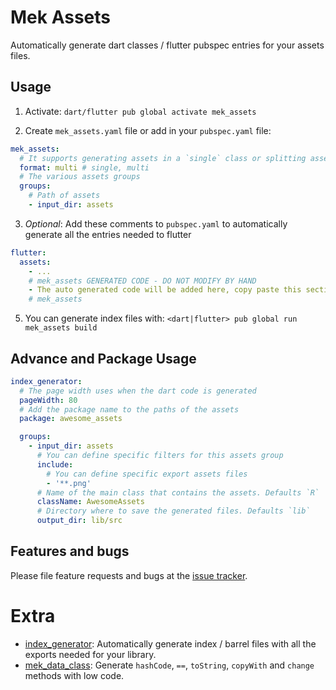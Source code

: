 # Mek Assets
Automatically generate dart classes / flutter pubspec entries for your assets files.

## Usage

1. Activate: `dart/flutter pub global activate mek_assets`

2. Create `mek_assets.yaml` file or add in your `pubspec.yaml` file:
```yaml
mek_assets:
  # It supports generating assets in a `single` class or splitting assets into `multi` classes based on directory
  format: multi # single, multi
  # The various assets groups
  groups:
    # Path of assets
    - input_dir: assets
```

3. *Optional*: Add these comments to `pubspec.yaml` to automatically generate all the entries needed to flutter 
````yaml
flutter:
  assets:
    - ...
    # mek_assets GENERATED CODE - DO NOT MODIFY BY HAND
    - The auto generated code will be added here, copy paste this section
    # mek_assets
````

5. You can generate index files with: `<dart|flutter> pub global run mek_assets build`

## Advance and Package Usage

```yaml
index_generator:
  # The page width uses when the dart code is generated
  pageWidth: 80
  # Add the package name to the paths of the assets
  package: awesome_assets

  groups:
    - input_dir: assets
      # You can define specific filters for this assets group
      include:
        # You can define specific export assets files
        - '**.png'
      # Name of the main class that contains the assets. Defaults `R`
      className: AwesomeAssets
      # Directory where to save the generated files. Defaults `lib`
      output_dir: lib/src
```

## Features and bugs

Please file feature requests and bugs at the [issue tracker](https://github.com/BreX900/mek_assets/issues).

# Extra

- [index_generator](https://pub.dev/packages/index_generator): Automatically generate index / barrel files with all the exports needed for your library.
- [mek_data_class](https://pub.dev/packages/mek_data_class): Generate `hashCode`, `==`, `toString`, `copyWith` and `change` methods with low code.
